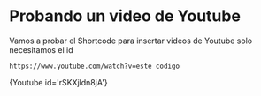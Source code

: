 # Probando un video de Youtube

Vamos a probar el Shortcode para insertar videos de Youtube solo necesitamos el id 

`https://www.youtube.com/watch?v=este codigo`

{Youtube id='rSKXjldn8jA'}